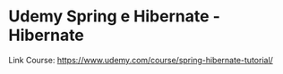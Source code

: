 # Udemy Spring e Hibernate - Hibernate

Link Course:
https://www.udemy.com/course/spring-hibernate-tutorial/
